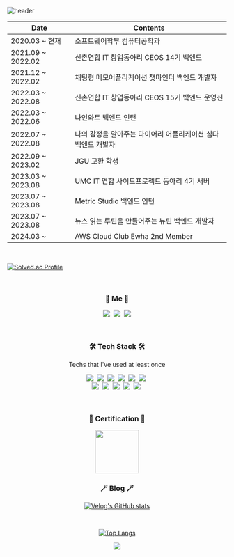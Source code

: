 ![header](https://capsule-render.vercel.app/api?type=soft&color=auto&height=150&section=header&text=ChaeriKim&fontSize=70&animation=twinkling)

|	Date |	Contents|	
|--|---|
|2020.03 ~ 현재|	소프트웨어학부 컴퓨터공학과	| 
|2021.09 ~ 2022.02|	신촌연합 IT 창업동아리 CEOS 14기 백엔드|
|2021.12 ~ 2022.02| 채팅형 메모어플리케이션 챗마인더 백엔드 개발자|
|2022.03 ~ 2022.08|	신촌연합 IT 창업동아리 CEOS 15기 백엔드 운영진|
|2022.03 ~ 2022.06|	나인와트 백엔드 인턴|
|2022.07 ~ 2022.08| 나의 감정을 알아주는 다이어리 어플리케이션 심다 백엔드 개발자|
|2022.09 ~ 2023.02|	JGU 교환 학생	 |
|2023.03 ~ 2023.08|	UMC IT 연합 사이드프로젝트 동아리 4기 서버	 |
|2023.07 ~ 2023.08|	Metric Studio 백엔드 인턴	 |
|2023.07 ~ 2023.08|	뉴스 읽는 루틴을 만들어주는 뉴틴 백엔드 개발자	 |
|2024.03 ~ |	AWS Cloud Club Ewha 2nd	Member |

<br>

[![Solved.ac Profile](http://mazassumnida.wtf/api/v2/generate_badge?boj=choco2010)](https://solved.ac/choco2010/)

<br>

<h3 align="center"> 🧸 Me 🧸 </h3>
<p align="center">
  <a href="https://velog.io/@chaeri93"><img src="https://img.shields.io/badge/Tech%20Blog-11B48A?style=flat-square&logo=Vimeo&logoColor=white&link=https://velog.io/@chaeri93"/></a>&nbsp
  <a href="https://hypnotic-domain-9a6.notion.site/ec095268ef1d45af924b0b3497e4ccc7?pvs=4"><img src="https://img.shields.io/badge/Portfolio-000000?style=flat-square&logo=Notion&logoColor=white&link=https://hypnotic-domain-9a6.notion.site/ec095268ef1d45af924b0b3497e4ccc7?pvs=4"/></a>&nbsp
  <a href="mailto:chaeri9813@gmail.com"><img src="https://img.shields.io/badge/Gmail-d14836?style=flat-square&logo=Gmail&logoColor=white&link=chaeri9813@gmail.com"/></a>
</p>
<br>

<h3 align="center">🛠 Tech Stack 🛠</h3>

<p align="center"> Techs that I've used at least once </p>

<p align="center">
  <img src="https://img.shields.io/badge/Python-3766AB?style=flat-square&logo=Python&logoColor=white"/></a>&nbsp 
  <img src="https://img.shields.io/badge/Java-007396?style=flat-square&logo=Java&logoColor=white"/></a>&nbsp 
  <img src="https://img.shields.io/badge/C-A8B9CC?style=flat-square&logo=C&logoColor=white"/></a>&nbsp 
  <img src="https://img.shields.io/badge/Javascript-ffb13b?style=flat-square&logo=javascript&logoColor=white"/></a>&nbsp 
  <img src="https://img.shields.io/badge/css-1572B6?style=flat-square&logo=css3&logoColor=white"/></a>&nbsp 
  <img src="https://img.shields.io/badge/React-61DAFB?style=flat-square&logo=React&logoColor=black"/></a>&nbsp
  <br>
  <img src="https://img.shields.io/badge/Django-092E20?style=flat-square&logo=Django&logoColor=white"/></a>&nbsp 
  <img src="https://img.shields.io/badge/Mysql-E6B91E?style=flat-square&logo=MySql&logoColor=white"/></a>&nbsp 
  <img src="https://img.shields.io/badge/PostgreSQL-4169E1?style=flat-square&logo=PostgreSQL&logoColor=white"/></a>&nbsp 
  <img src="https://img.shields.io/badge/aws-333664?style=flat-square&logo=amazon-aws&logoColor=white"/></a>&nbsp 
  <img src="https://img.shields.io/badge/SpringBoot-6DB33F?style=flat-square&logo=Spring&logoColor=white"/></a>&nbsp
  
</p>


<br>
<h3 align="center">📃 Certification 📃</h3>
<p align="center">
  <a href="https://www.credly.com/badges/cb8638dd-ec89-4836-9f56-b0c6055ddec4/public_url"><img src="https://images.credly.com/size/220x220/images/0e284c3f-5164-4b21-8660-0d84737941bc/image.png" width="100"></a>
</p>


<h3 align="center">🪄 Blog 🪄</h3>

<div align="center" style="text-align:center">

  [![Velog's GitHub stats](https://velog-readme-stats.vercel.app/api?name=chaeri93)](https://velog.io/@chaeri93)

</div>

<br>


<div align="center" style="text-align:center">
  
  [![Top Langs](https://github-readme-stats.vercel.app/api/top-langs/?username=chaeri93&layout=compact)](https://github.com/chaeri93/github-readme-stats)

</div>



<p align="center">
  <a href="https://hits.seeyoufarm.com"><img src="https://hits.seeyoufarm.com/api/count/incr/badge.svg?url=https%3A%2F%2Fgithub.com%2Fchaeri93&count_bg=%23ED6DA3&title_bg=%2386757E&icon=github.svg&icon_color=%23E1DEDE&title=hits&edge_flat=false"/></a>
</p>


<!-- Here are some ideas to get you started:

- 🌱 I’m currently learning ...
- 👯 I’m looking to collaborate on ...
- 🤔 I’m looking for help with ...
- 💬 Ask me about ...
- 📫 How to reach me: ...
- 😄 Pronouns: ...
- ⚡ Fun fact: ...
 -->
